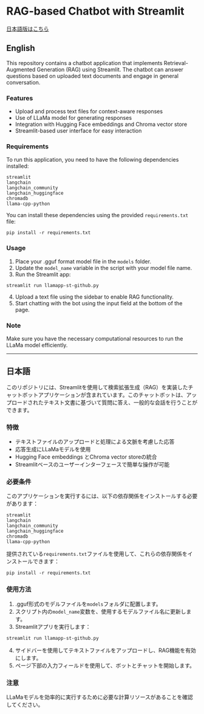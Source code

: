 # RAG-based Chatbot with Streamlit

[日本語版はこちら](#日本語)

## English

This repository contains a chatbot application that implements Retrieval-Augmented Generation (RAG) using Streamlit. The chatbot can answer questions based on uploaded text documents and engage in general conversation.

### Features

- Upload and process text files for context-aware responses
- Use of LLaMa model for generating responses
- Integration with Hugging Face embeddings and Chroma vector store
- Streamlit-based user interface for easy interaction

### Requirements

To run this application, you need to have the following dependencies installed:

```
streamlit
langchain
langchain_community
langchain_huggingface
chromadb
llama-cpp-python
```

You can install these dependencies using the provided `requirements.txt` file:

```
pip install -r requirements.txt
```

### Usage

1. Place your .gguf format model file in the `models` folder.
2. Update the `model_name` variable in the script with your model file name.
3. Run the Streamlit app:

```
streamlit run llamapp-st-github.py
```

4. Upload a text file using the sidebar to enable RAG functionality.
5. Start chatting with the bot using the input field at the bottom of the page.

### Note

Make sure you have the necessary computational resources to run the LLaMa model efficiently.

---

## 日本語

このリポジトリには、Streamlitを使用して検索拡張生成（RAG）を実装したチャットボットアプリケーションが含まれています。このチャットボットは、アップロードされたテキスト文書に基づいて質問に答え、一般的な会話を行うことができます。

### 特徴

- テキストファイルのアップロードと処理による文脈を考慮した応答
- 応答生成にLLaMaモデルを使用
- Hugging Face embeddings とChroma vector storeの統合
- Streamlitベースのユーザーインターフェースで簡単な操作が可能

### 必要条件

このアプリケーションを実行するには、以下の依存関係をインストールする必要があります：

```
streamlit
langchain
langchain_community
langchain_huggingface
chromadb
llama-cpp-python
```

提供されている`requirements.txt`ファイルを使用して、これらの依存関係をインストールできます：

```
pip install -r requirements.txt
```

### 使用方法

1. .gguf形式のモデルファイルを`models`フォルダに配置します。
2. スクリプト内の`model_name`変数を、使用するモデルファイル名に更新します。
3. Streamlitアプリを実行します：

```
streamlit run llamapp-st-github.py
```

4. サイドバーを使用してテキストファイルをアップロードし、RAG機能を有効にします。
5. ページ下部の入力フィールドを使用して、ボットとチャットを開始します。

### 注意

LLaMaモデルを効率的に実行するために必要な計算リソースがあることを確認してください。
